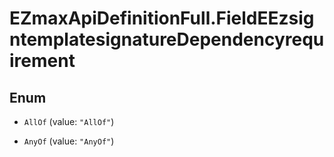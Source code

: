 # EZmaxApiDefinitionFull.FieldEEzsigntemplatesignatureDependencyrequirement

## Enum


* `AllOf` (value: `"AllOf"`)

* `AnyOf` (value: `"AnyOf"`)



